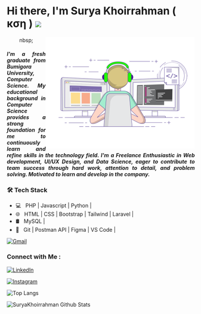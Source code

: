 # Hi there, I'm Surya Khoirrahman ( кση ) <img src="https://raw.githubusercontent.com/iampavangandhi/iampavangandhi/master/gifs/Hi.gif" width="30px">

<img align="right" alt="GIF" src="https://raw.githubusercontent.com/devSouvik/devSouvik/master/gif3.gif" width="400"/>
<p align="center">nbsp;</p>
<h5 align="justify" >I'm a fresh graduate from Bumigora University, Computer Science. My educational background in Computer Science provides a strong foundation for me to continuously learn and refine skills in the technology field. I'm a Freelance Enthusiastic in Web development, UI/UX Design, and Data Science, eager to contribute to team success through hard work, attention to detail, and problem solving. Motivated to learn and develop in the company.</h5>

<h3>🛠 Tech Stack</h3>

- 💻 &nbsp; PHP | Javascript | Python |
- 🌐 &nbsp; HTML | CSS | Bootstrap | Tailwind | Laravel |
- 🛢 &nbsp; MySQL |
- 🔧 &nbsp; Git | Postman API | Figma | VS Code |

[<img alt="Gmail" src="https://img.shields.io/badge/suryakhoirrahman1@gmail.com-D14836?style=for-the-badge&logo=gmail&logoColor=white" />][EMAIL]



### Connect with Me :


[<img alt="LinkedIn" src="https://img.shields.io/badge/LinkedIn-0077B5?style=for-the-badge&logo=linkedin&logoColor=white"/>][LINKEDIN]

[<img alt="Instagram" src="https://img.shields.io/badge/Instagram-E4405F?style=for-the-badge&logo=instagram&logoColor=white"/>][INSTAGRAM]


![Top Langs](https://github-readme-stats.vercel.app/api/top-langs/?username=The-K0N&layout=compact&theme=blueberry)

![SuryaKhoirrahman Github Stats](https://github-readme-stats.vercel.app/api?username=The-K0N&show_icons=true&title_color=3793c4&icon_color=ffbb00&text_color=ffffff&bg_color=000000)


[INSTAGRAM]: https://www.instagram.com/surya_khoirrahman
[LINKEDIN]: https://www.linkedin.com/in/surya-khoirrahman-b41493231
[EMAIL]: mailto:suryakhoirrahman1@gmail.com
